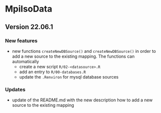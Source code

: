 # MpiIsoData

## Version 22.06.1

### New features

- new functions `createNewDBSource()` and `createNewDBSource()` in order to add a new source to the existing mapping. The functions can automatically 
  - create a new script `R/02-<datasource>.R`
  - add an entry to `R/00-databases.R`
  - update the `.Renviron` for mysql database sources

### Updates
- update of the README.md with the new description how to add a new source to the existing mapping
